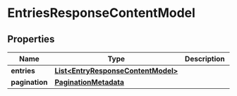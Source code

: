 # EntriesResponseContentModel

## Properties
Name | Type | Description | Notes
------------ | ------------- | ------------- | -------------
**entries** | [**List&lt;EntryResponseContentModel&gt;**](EntryResponseContentModel.md) |  |  [optional]
**pagination** | [**PaginationMetadata**](PaginationMetadata.md) |  |  [optional]
